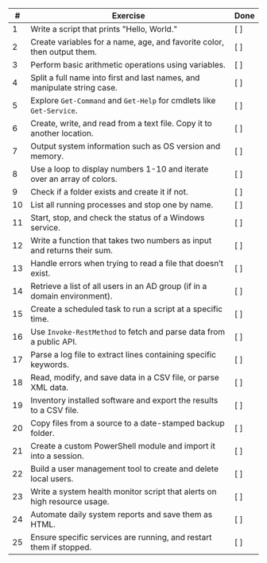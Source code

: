 | **#** | **Exercise**                                   | **Done** |
|-------|-----------------------------------------------|----------|
| 1     | Write a script that prints "Hello, World."    | [ ]      |
| 2     | Create variables for a name, age, and favorite color, then output them. | [ ]      |
| 3     | Perform basic arithmetic operations using variables. | [ ]      |
| 4     | Split a full name into first and last names, and manipulate string case. | [ ]      |
| 5     | Explore `Get-Command` and `Get-Help` for cmdlets like `Get-Service`. | [ ]      |
| 6     | Create, write, and read from a text file. Copy it to another location. | [ ]      |
| 7     | Output system information such as OS version and memory. | [ ]      |
| 8     | Use a loop to display numbers 1-10 and iterate over an array of colors. | [ ]      |
| 9     | Check if a folder exists and create it if not. | [ ]      |
| 10    | List all running processes and stop one by name. | [ ]      |
| 11    | Start, stop, and check the status of a Windows service. | [ ]      |
| 12    | Write a function that takes two numbers as input and returns their sum. | [ ]      |
| 13    | Handle errors when trying to read a file that doesn’t exist. | [ ]      |
| 14    | Retrieve a list of all users in an AD group (if in a domain environment). | [ ]      |
| 15    | Create a scheduled task to run a script at a specific time. | [ ]      |
| 16    | Use `Invoke-RestMethod` to fetch and parse data from a public API. | [ ]      |
| 17    | Parse a log file to extract lines containing specific keywords. | [ ]      |
| 18    | Read, modify, and save data in a CSV file, or parse XML data. | [ ]      |
| 19    | Inventory installed software and export the results to a CSV file. | [ ]      |
| 20    | Copy files from a source to a date-stamped backup folder. | [ ]      |
| 21    | Create a custom PowerShell module and import it into a session. | [ ]      |
| 22    | Build a user management tool to create and delete local users. | [ ]      |
| 23    | Write a system health monitor script that alerts on high resource usage. | [ ]      |
| 24    | Automate daily system reports and save them as HTML. | [ ]      |
| 25    | Ensure specific services are running, and restart them if stopped. | [ ]      |
